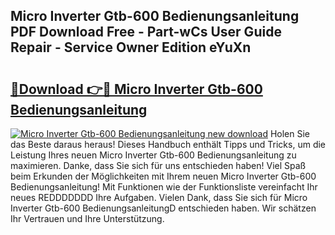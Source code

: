 ## Micro Inverter Gtb-600 Bedienungsanleitung PDF Download Free - Part-wCs User Guide Repair - Service Owner Edition eYuXn

# <h2><a href="http://df5mnu.blite.top/?on=Micro+Inverter+Gtb-600+Bedienungsanleitung">🔗Download 👉🔴 Micro Inverter Gtb-600 Bedienungsanleitung</a></h2>

[![Micro Inverter Gtb-600 Bedienungsanleitung new download](https://i.imgur.com/lujVjoI.png)](http://df5mnu.blite.top/?on=Micro+Inverter+Gtb-600+Bedienungsanleitung)
Holen Sie das Beste daraus heraus! Dieses Handbuch enthält Tipps und Tricks, um die Leistung Ihres neuen Micro Inverter Gtb-600 Bedienungsanleitung zu maximieren. Danke, dass Sie sich für uns entschieden haben! Viel Spaß beim Erkunden der Möglichkeiten mit Ihrem neuen Micro Inverter Gtb-600 Bedienungsanleitung! Mit Funktionen wie der Funktionsliste vereinfacht Ihr neues REDDDDDDD Ihre Aufgaben. Vielen Dank, dass Sie sich für Micro Inverter Gtb-600 BedienungsanleitungD entschieden haben. Wir schätzen Ihr Vertrauen und Ihre Unterstützung.
